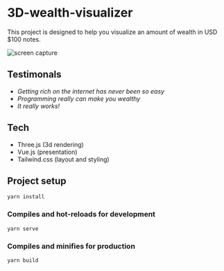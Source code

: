 # 3D-wealth-visualizer

This project is designed to help you visualize an amount of wealth in USD $100 notes.

<img src="https://i.imgur.com/1yWAH7U.gif" alt="screen capture">

## Testimonals

- _Getting rich on the internet has never been so easy_
- _Programming really can make you wealthy_
- _It really works!_

## Tech
- Three.js (3d rendering)
- Vue.js (presentation)
- Tailwind.css (layout and styling)

## Project setup
```
yarn install
```

### Compiles and hot-reloads for development
```
yarn serve
```

### Compiles and minifies for production
```
yarn build
```
